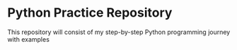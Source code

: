 # Python Practice Repository
This repository will consist of my step-by-step Python programming journey with examples
